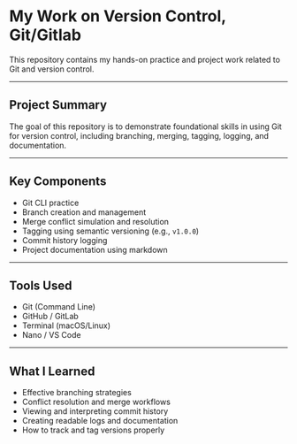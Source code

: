 # My Work on Version Control, Git/Gitlab

This repository contains my hands-on practice and project work related to Git and version control.

---

## Project Summary

The goal of this repository is to demonstrate foundational skills in using Git for version control, including branching, merging, tagging, logging, and documentation.

---

## Key Components

- Git CLI practice
- Branch creation and management
- Merge conflict simulation and resolution
- Tagging using semantic versioning (e.g., `v1.0.0`)
- Commit history logging
- Project documentation using markdown

---

## Tools Used

- Git (Command Line)
- GitHub / GitLab
- Terminal (macOS/Linux)
- Nano / VS Code

---

## What I Learned

- Effective branching strategies
- Conflict resolution and merge workflows
- Viewing and interpreting commit history
- Creating readable logs and documentation
- How to track and tag versions properly
